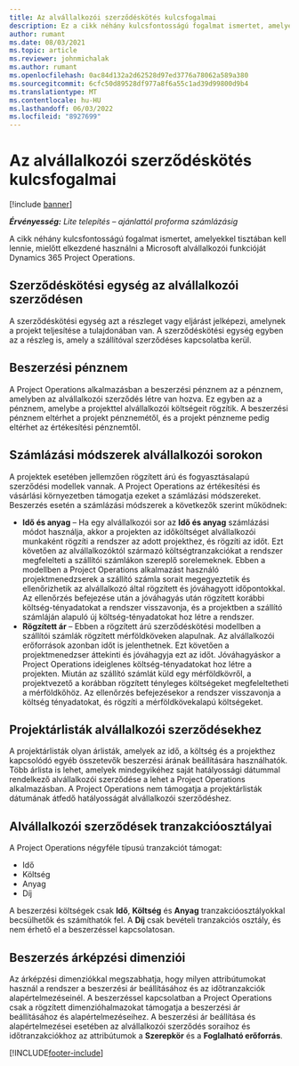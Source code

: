 ```yaml
---
title: Az alvállalkozói szerződéskötés kulcsfogalmai
description: Ez a cikk néhány kulcsfontosságú fogalmat ismertet, amelyek a Microsoft alvállalkozásba adására vonatkoznak Dynamics 365 Project Operations.
author: rumant
ms.date: 08/03/2021
ms.topic: article
ms.reviewer: johnmichalak
ms.author: rumant
ms.openlocfilehash: 0ac84d132a2d62528d97ed3776a78062a589a380
ms.sourcegitcommit: 6cfc50d89528df977a8f6a55c1ad39d99800d9b4
ms.translationtype: MT
ms.contentlocale: hu-HU
ms.lasthandoff: 06/03/2022
ms.locfileid: "8927699"
---
```

# <a name="key-concepts-in-subcontracting"></a>Az alvállalkozói szerződéskötés kulcsfogalmai

[!include [banner](../../includes/dataverse-preview.md)]

_**Érvényesség:** Lite telepítés – ajánlattól proforma számlázásig_

A cikk néhány kulcsfontosságú fogalmat ismertet, amelyekkel tisztában kell lennie, mielőtt elkezdené használni a Microsoft alvállalkozói funkcióját Dynamics 365 Project Operations.

## <a name="contracting-unit-on-the-subcontract"></a>Szerződéskötési egység az alvállalkozói szerződésen

A szerződéskötési egység azt a részleget vagy eljárást jelképezi, amelynek a projekt teljesítése a tulajdonában van. A szerződéskötési egység egyben az a részleg is, amely a szállítóval szerződéses kapcsolatba kerül.

## <a name="purchase-currency"></a>Beszerzési pénznem

A Project Operations alkalmazásban a beszerzési pénznem az a pénznem, amelyben az alvállalkozói szerződés létre van hozva. Ez egyben az a pénznem, amelybe a projekttel alvállalkozói költségeit rögzítik. A beszerzési pénznem eltérhet a projekt pénznemétől, és a projekt pénzneme pedig eltérhet az értékesítési pénznemtől.

## <a name="billing-methods-on-subcontract-lines"></a>Számlázási módszerek alvállalkozói sorokon

A projektek esetében jellemzően rögzített árú és fogyasztásalapú szerződési modellek vannak. A Project Operations az értékesítési és vásárlási környezetben támogatja ezeket a számlázási módszereket. Beszerzés esetén a számlázási módszerek a következők szerint működnek:

- **Idő és anyag** – Ha egy alvállalkozói sor az **Idő és anyag** számlázási módot használja, akkor a projekten az időköltséget alvállalkozói munkaként rögzíti a rendszer az adott projekthez, és rögzíti az időt. Ezt követően az alvállalkozóktól származó költségtranzakciókat a rendszer megfelelteti a szállítói számlákon szereplő sorelemeknek. Ebben a modellben a Project Operations alkalmazást használó projektmenedzserek a szállító számla sorait megegyeztetik és ellenőrizhetik az alvállalkozó által rögzített és jóváhagyott időpontokkal. Az ellenőrzés befejezése után a jóváhagyás után rögzített korábbi költség-tényadatokat a rendszer visszavonja, és a projektben a szállító számláján alapuló új költség-tényadatokat hoz létre a rendszer.
- **Rögzített ár** – Ebben a rögzített árú szerződéskötési modellben a szállítói számlák rögzített mérföldköveken alapulnak. Az alvállalkozói erőforrások azonban időt is jelenthetnek. Ezt követően a projektmenedzser áttekinti és jóváhagyja ezt az időt. Jóváhagyáskor a Project Operations ideiglenes költség-tényadatokat hoz létre a projekten. Miután az szállító számlát küld egy mérföldkövről, a projektvezető a korábban rögzített tényleges költségeket megfeleltetheti a mérföldkőhöz. Az ellenőrzés befejezésekor a rendszer visszavonja a költség tényadatokat, és rögzíti a mérföldkövekalapú költségeket.

## <a name="project-price-lists-on-subcontracts"></a>Projektárlisták alvállalkozói szerződésekhez

A projektárlisták olyan árlisták, amelyek az idő, a költség és a projekthez kapcsolódó egyéb összetevők beszerzési árának beállítására használhatók. Több árlista is lehet, amelyek mindegyikéhez saját hatályossági dátummal rendelkező alvállalkozói szerződése a lehet a Project Operations alkalmazásban. A Project Operations nem támogatja a projektárlisták dátumának átfedő hatályosságát alvállalkozói szerződéshez.

## <a name="transaction-classes-on-subcontracts"></a>Alvállalkozói szerződések tranzakcióosztályai

A Project Operations négyféle típusú tranzakciót támogat:

- Idő
- Költség
- Anyag
- Díj

A beszerzési költségek csak **Idő**, **Költség** és **Anyag** tranzakcióosztályokkal becsülhetők és számíthatók fel. A **Díj** csak bevételi tranzakciós osztály, és nem érhető el a beszerzéssel kapcsolatosan.

## <a name="purchase-pricing-dimensions"></a>Beszerzés árképzési dimenziói

Az árképzési dimenziókkal megszabhatja, hogy milyen attribútumokat használ a rendszer a beszerzési ár beállításához és az időtranzakciók alapértelmezéseinél. A beszerzéssel kapcsolatban a Project Operations csak a rögzített dimenzióhalmazokat támogatja a beszerzési ár beállításához és alapértelmezéseihez. A beszerzési ár beállítása és alapértelmezései esetében az alvállalkozói szerződés soraihoz és időtranzakciókhoz az attribútumok a **Szerepkör** és a **Foglalható erőforrás**.

[!INCLUDE[footer-include](../../includes/footer-banner.md)]

